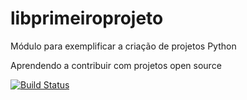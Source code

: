 # libprimeiroprojeto
Módulo para exemplificar a criação de projetos Python

Aprendendo a contribuir com projetos open source

[![Build Status](https://travis-ci.org/DanielEliaSimoes/libprimeiroprojeto.svg?branch=master)](https://travis-ci.org/DanielEliaSimoes/libprimeiroprojeto)
